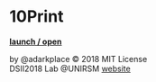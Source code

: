 # 10Print
**[launch / open](http://dsii-2018-unirsm.github.io/adarkplace/10print/)**

by @adarkplace © 2018 MIT License  
DSII2018 Lab @UNIRSM [website](http://dsii-2018-unirsm.github.io)

